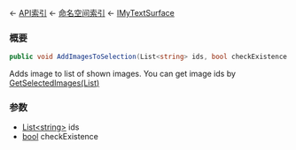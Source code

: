 ← [API索引](Api-Index) ← [命名空间索引](Namespace-Index) ← [IMyTextSurface](Sandbox.ModAPI.Ingame.IMyTextSurface)

### 概要

```csharp
public void AddImagesToSelection(List<string> ids, bool checkExistence = default)
```

Adds image to list of shown images. You can get image ids by [GetSelectedImages(List<string>)](Sandbox.ModAPI.Ingame.IMyTextSurface.GetSelectedImages) 

### 参数

* [List&lt;string&gt;](https://docs.microsoft.com/en-us/dotnet/api/System.Collections.Generic.List-1?view=netframework-4.6) ids
* [bool](https://docs.microsoft.com/en-us/dotnet/api/System.Boolean?view=netframework-4.6) checkExistence

